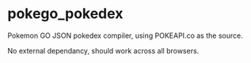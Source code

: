 # pokego_pokedex
Pokemon GO JSON pokedex compiler, using POKEAPI.co as the source.

No external dependancy, should work across all browsers.


